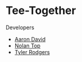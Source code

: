 # Tee-Together

Developers

* [Aaron David](https://github.com/aaron-m-david)
* [Nolan Top](https://github.com/nolan-net) 
* [Tyler Rodgers](https://github.com/tyrodgers18)
